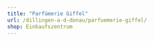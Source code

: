 ```yaml
---
title: "Parfümerie Giffel"
url: /dillingen-a-d-donau/parfuemerie-giffel/
shop: Einkaufszentrum
---
```

